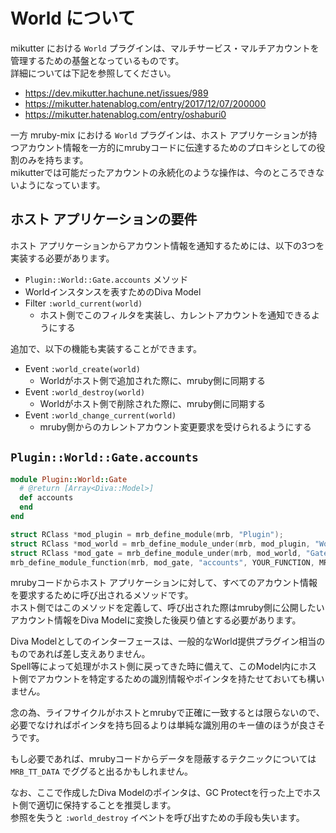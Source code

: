 World について
====

mikutter における `World` プラグインは、マルチサービス・マルチアカウントを管理するための基盤となっているものです。  
詳細については下記を参照してください。

* https://dev.mikutter.hachune.net/issues/989
* https://mikutter.hatenablog.com/entry/2017/12/07/200000
* https://mikutter.hatenablog.com/entry/oshaburi0

一方 mruby-mix における `World` プラグインは、ホスト アプリケーションが持つアカウント情報を一方的にmrubyコードに伝達するためのプロキシとしての役割のみを持ちます。  
mikutterでは可能だったアカウントの永続化のような操作は、今のところできないようになっています。

## ホスト アプリケーションの要件

ホスト アプリケーションからアカウント情報を通知するためには、以下の3つを実装する必要があります。

* `Plugin::World::Gate.accounts` メソッド
* Worldインスタンスを表すためのDiva Model
* Filter `:world_current(world)`
  * ホスト側でこのフィルタを実装し、カレントアカウントを通知できるようにする

追加で、以下の機能も実装することができます。

* Event `:world_create(world)`
  * Worldがホスト側で追加された際に、mruby側に同期する
* Event `:world_destroy(world)`
  * Worldがホスト側で削除された際に、mruby側に同期する
* Event `:world_change_current(world)`
  * mruby側からのカレントアカウント変更要求を受けられるようにする

## `Plugin::World::Gate.accounts`

```ruby
module Plugin::World::Gate
  # @return [Array<Diva::Model>]
  def accounts
  end
end
```

```c
struct RClass *mod_plugin = mrb_define_module(mrb, "Plugin");
struct RClass *mod_world = mrb_define_module_under(mrb, mod_plugin, "World");
struct RClass *mod_gate = mrb_define_module_under(mrb, mod_world, "Gate");
mrb_define_module_function(mrb, mod_gate, "accounts", YOUR_FUNCTION, MRB_ARGS_NONE());
```

mrubyコードからホスト アプリケーションに対して、すべてのアカウント情報を要求するために呼び出されるメソッドです。  
ホスト側ではこのメソッドを定義して、呼び出された際はmruby側に公開したいアカウント情報をDiva Modelに変換した後戻り値とする必要があります。

Diva Modelとしてのインターフェースは、一般的なWorld提供プラグイン相当のものであれば差し支えありません。  
Spell等によって処理がホスト側に戻ってきた時に備えて、このModel内にホスト側でアカウントを特定するための識別情報やポインタを持たせておいても構いません。

念の為、ライフサイクルがホストとmrubyで正確に一致するとは限らないので、必要でなければポインタを持ち回るよりは単純な識別用のキー値のほうが良さそうです。

もし必要であれば、mrubyコードからデータを隠蔽するテクニックについては `MRB_TT_DATA` でググると出るかもしれません。

なお、ここで作成したDiva Modelのポインタは、GC Protectを行った上でホスト側で適切に保持することを推奨します。  
参照を失うと `:world_destroy` イベントを呼び出すための手段も失います。
